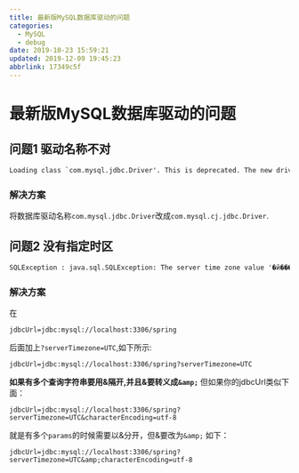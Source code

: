 ```yaml
---
title: 最新版MySQL数据库驱动的问题
categories: 
  - MySQL
  - debug
date: 2019-10-23 15:59:21
updated: 2019-12-09 19:45:23
abbrlink: 17349c5f
---
```

# 最新版MySQL数据库驱动的问题 #
## 问题1 驱动名称不对 ##
```cmd
Loading class `com.mysql.jdbc.Driver'. This is deprecated. The new driver class is `com.mysql.cj.jdbc.Driver'. The driver is automatically registered via the SPI and manual loading of the driver class is generally unnecessary.
```
### 解决方案 ###
将数据库驱动名称`com.mysql.jdbc.Driver`改成`com.mysql.cj.jdbc.Driver`.
## 问题2 没有指定时区 ##
```cmd
SQLException : java.sql.SQLException: The server time zone value '�й���׼ʱ��' is unrecognized or represents more than one time zone. You must configure either the server or JDBC driver (via the serverTimezone configuration property) to use a more specifc time zone value if you want to utilize time zone support.
```
### 解决方案 ###
在
```
jdbcUrl=jdbc:mysql://localhost:3306/spring
```
后面加上`?serverTimezone=UTC`,如下所示:
```
jdbcUrl=jdbc:mysql://localhost:3306/spring?serverTimezone=UTC
```
**如果有多个查询字符串要用&隔开,并且&要转义成`&amp;`**
但如果你的jdbcUrl类似下面：
```
jdbcUrl=jdbc:mysql://localhost:3306/spring?serverTimezone=UTC&characterEncoding=utf-8
```
就是有多个`params`的时候需要以&分开，但&要改为`&amp;`  如下：
```
jdbcUrl=jdbc:mysql://localhost:3306/spring?serverTimezone=UTC&amp;characterEncoding=utf-8
```
